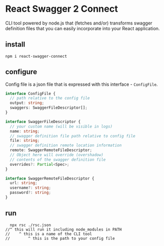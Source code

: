 # React Swagger 2 Connect

CLI tool powered by node.js that (fetches and/or) transforms swagger definition files that you can easily incorporate into your React application.

## install

```
npm i react-swagger-connect
```

## configure

Config file is a json file that is expressed with this interface - `ConfigFile`.

```typescript
interface ConfigFile {
  // path relative to the config file
  output: string;
  swaggers: SwaggerFileDescriptor[];
}

interface SwaggerFileDescriptor {
  // your custom name (will be visible in logs)
  name: string;
  // swagger definition file path relative to config file
  file: string;
  // swagger definition remote location information
  remote: SwaggerRemoteFileDescriptor;
  // Object here will override (overshadow)
  // contents of the swagger definition file
  overrides?: Partial<Spec>;
}

interface SwaggerRemoteFileDescriptor {
  url: string;
  username?: string;
  password?: string;
}
```

## run

```
  npx rsc ./rsc.json
//^ this will run it including node_modules in PATH
//    ^ this is a name of the CLI tool
//        ^ this is the path to your config file
```